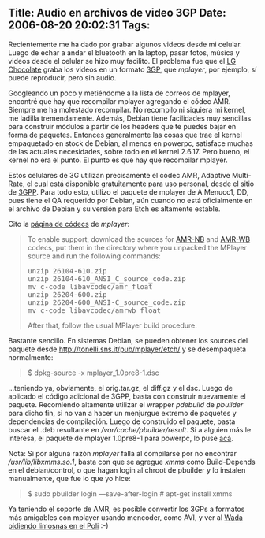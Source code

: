 Title: Audio en archivos de video 3GP
Date: 2006-08-20 20:02:31
Tags: 
---
<p>Recientemente me ha dado por grabar algunos videos desde mi celular. Luego de echar a andar el bluetooth en la laptop, pasar fotos, música y videos desde el celular se hizo muy facilito. El problema fue que el <a target="_blank" href="http://chocolate.lgmobile.com">LG Chocolate</a> graba los videos en un formato <a target="_blank" href="http://en.wikipedia.org/wiki/3GP">3GP</a>, que <em>mplayer</em>, por ejemplo, sí puede reproducir, pero sin audio.

Googleando un poco y metiéndome a la lista de correos de mplayer, encontré que hay que recompilar mplayer agregando el códec AMR. Siempre me ha molestado recompilar. No recompilo ni siquiera mi kernel, me ladilla tremendamente. Además, Debian tiene facilidades muy sencillas para construir módulos a partir de los headers que te puedes bajar en forma de paquetes. Entonces generalmente las cosas que trae el kernel empaquetado en stock de Debian, al menos en powerpc, satisface muchas de las actuales necesidades, sobre todo en el kernel 2.6.17. Pero bueno, el kernel no era el punto. El punto es que hay que recompilar mplayer.

Estos celulares de 3G utilizan precisamente el códec AMR, Adaptive Multi-Rate, el cual está disponible gratuitamente para uso personal, desde el sitio de <a target="_blank" href="http://www.3gpp.org">3GPP</a>. Para todo esto, utilizo el paquete de mplayer de A Menucc1, DD, pues tiene el QA requerido por Debian, aún cuando no está oficialmente en el archivo de Debian y su versión para Etch es altamente estable.

Cito la <a target="_blank" href="http://www.mplayerhq.hu/DOCS/HTML/en/audio-codecs.html">página de códecs</a> de <em>mplayer</em>:
</p>
<blockquote>To enable support, download the sources for <a target="_top" href="http://www.3gpp.org/ftp/Specs/latest/Rel-6/26_series/26104-610.zip">AMR-NB</a> and <a target="_top" href="http://www.3gpp.org/ftp/Specs/latest/Rel-6/26_series/26204-600.zip">AMR-WB</a> codecs, put them in the directory where you unpacked the MPlayer source and run the following commands:
<pre>unzip 26104-610.zip
unzip 26104-610_ANSI_C_source_code.zip
mv c-code libavcodec/amr_float
unzip 26204-600.zip
unzip 26204-600_ANSI-C_source_code.zip
mv c-code libavcodec/amrwb_float</pre>
After that, follow the usual MPlayer build procedure.</blockquote>
<p>
Bastante sencillo. En sistemas Debian, se pueden obtener los sources del paquete desde <a target="_blank" href="http://tonelli.sns.it/pub/mplayer/etch/"><a href="http://tonelli.sns.it/pub/mplayer/etch/">http://tonelli.sns.it/pub/mplayer/etch/</a></a> y se desempaqueta normalmente:
</p>
<blockquote>$ dpkg-source -x mplayer_1.0pre8-1.dsc</blockquote>
<p>
&#8230;teniendo ya, obviamente, el orig.tar.gz, el diff.gz y el dsc. Luego de aplicado el código adicional de 3GPP, basta con construir nuevamente el paquete. Recomiendo altamente utilizar el wrapper <em>pdebuild</em> de <em>pbuilder</em> para dicho fin, si no van a hacer un menjurgue extremo de paquetes y dependencias de compilación. Luego de construido el paquete, basta buscar el .deb resultante en <em>/var/cache/pbuilder/result</em>. Si a alguien más le interesa, el paquete de mplayer 1.0pre8-1 para powerpc, lo puse <a target="_blank" href="http://www.damog.net/files/misc/mplayer_1.0pre8-1_powerpc.deb">acá</a>.

Nota: Si por alguna razón <em>mplayer</em> falla al compilarse por no encontrar <em>/usr/lib/libxmms.so.1</em>, basta con que se agregue <em>xmms</em> como Build-Depends en el debian/control, o que hagan login al chroot de pbuilder y lo instalen manualmente, que fue lo que yo hice:
</p>
<blockquote>$ sudo pbuilder login &#8212;save-after-login
# apt-get install xmms</blockquote>
<p>
Ya teniendo el soporte de AMR, es posible convertir los 3GPs a formatos más amigables con mplayer usando mencoder, como AVI, y ver al <a target="_blank" href="http://www.damog.net/files/misc/wada-limosna.avi.zip">Wada pidiendo limosnas en el Poli</a> :-)
</p>
<blockquote></blockquote>
